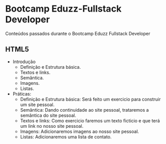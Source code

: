 # Bootcamp Eduzz-Fullstack Developer

Conteúdos passados durante o Bootcamp Eduzz Fullstack Developer

## HTML5

- Introdução
  - Definição e Estrutura básica.
  - Textos e links.
  - Semântica.
  - Imagens.
  - Listas.
- Práticas:
  - Definição e Estrutura básica: Será feito um exercicio para construir um site pessoal.
  - Semântica: Dando continuidade ao site pessoal, trataremos a semântica do site pessoal.
  - Textos e links: Como exercicio faremos um texto ficticio e que terá um link no nosso site pessoal.
  - Imagens: Adicionaremos imagens ao nosso site pessoal.
  - Listas: Adicionaremos uma lista de contato.
